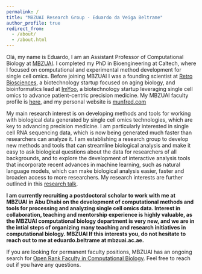 ```yaml
---
permalink: /
title: "MBZUAI Research Group - Eduardo da Veiga Beltrame"
author_profile: true
redirect_from: 
  - /about/
  - /about.html
---
```


Olá, my name is Eduardo, I am an Assistant Professor of Computational Biology at [MBZUAI](https://mbzuai.ac.ae). I completed my PhD in Bioengineering at Caltech, where I focused on computational and experimental method development for single cell omics. Before joining MBZUAI I was a founding scientist at [Retro Biosciences](https://retro.bio), a biotechnology startup focused on aging biology, and bioinformatics lead at [ImYoo](https://imyoo.health), a biotechnology startup leveraging single cell omics to advance patient-centric precision medicine. My MBZUAI faculty profile is [here](https://mbzuai.ac.ae/study/faculty/eduardo-beltrame/), and my personal website is [munfred.com](https://munfred.com)

My main research interest is on developing methods and tools for working with biological data generated by single cell omics technologies, which are key to advancing precision medicine. I am particularly interested in single cell RNA sequencing data, which is now being generated much faster than researchers can analyze it. I am establishing a research group to develop new methods and tools that can streamline biological analysis and make it easy to ask biological questions about the data for researchers of all backgrounds, and to explore the development of interactive analysis tools that incorporate recent advances in machine learning, such as natural language models, which can make biological analysis easier, faster and broaden access to more researchers. My research interests are further outlined in this [research talk]([url](https://www.canva.com/design/DAGDB0KIrCM/_EP_uuAKdCrV8SZtik-zTA/view)).

**I am currently recruiting a postdoctoral scholar to work with me at MBZUAI in Abu Dhabi on the development of computational methods and tools for processing and analyzing single cell omics data. Interest in collaboration, teaching and mentorship experience is highly valuable, as the MBZUAI computational biology department is very new, and we are in the intial steps of organizing many teaching and research initiatives in computational biology. MBZUAI  If this interests you, do not hesitate to reach out to me at eduardo.beltrame at mbzuai.ac.ae.**

If you are looking for permanent faculty positions, MBZUAI has an ongoing search for [Open Rank Faculty in Computational Biology](https://mbzuai.ac.ae/vacancy/open-rank-faculty-computational-biology/). Feel free to reach out if you have any questions.
